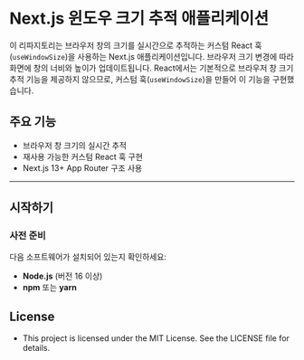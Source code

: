 # Next.js 윈도우 크기 추적 애플리케이션

이 리파지토리는 브라우저 창의 크기를 실시간으로 추적하는 커스텀 React 훅(`useWindowSize`)을 사용하는 Next.js 애플리케이션입니다. 브라우저 크기 변경에 따라 화면에 창의 너비와 높이가 업데이트됩니다. React에서는 기본적으로 브라우저 창 크기 추적 기능을 제공하지 않으므로, 커스텀 훅(`useWindowSize`)을 만들어 이 기능을 구현했습니다.

## 주요 기능
- 브라우저 창 크기의 실시간 추적
- 재사용 가능한 커스텀 React 훅 구현
- Next.js 13+ App Router 구조 사용

---

## 시작하기

### 사전 준비
다음 소프트웨어가 설치되어 있는지 확인하세요:
- **Node.js** (버전 16 이상)
- **npm** 또는 **yarn**

## License

- This project is licensed under the MIT License. See the LICENSE file for details.
